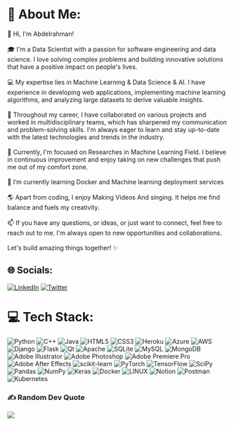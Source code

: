# 💫 About Me:
👋 Hi, I'm Abdelrahman!<br><br>🎓 I'm a Data Scientist with a passion for software engineering and data science. I love solving complex problems and building innovative solutions that have a positive impact on people's lives.<br><br>💻 My expertise lies in Machine Learning & Data Science & AI. I have experience in developing web applications, implementing machine learning algorithms, and analyzing large datasets to derive valuable insights.<br><br>🌟 Throughout my career, I have collaborated on various projects and worked in multidisciplinary teams, which has sharpened my communication and problem-solving skills. I'm always eager to learn and stay up-to-date with the latest technologies and trends in the industry.<br><br>🚀 Currently, I'm focused on Researches in Machine Learning Field. I believe in continuous improvement and enjoy taking on new challenges that push me out of my comfort zone.<br><br>🌱 I’m currently learning Docker and Machine learning deployment services<br><br>🌎 Apart from coding, I enjoy Making Videos And singing. It helps me find balance and fuels my creativity.<br><br>📫 If you have any questions, or ideas, or just want to connect, feel free to reach out to me. I'm always open to new opportunities and collaborations.<br><br>Let's build amazing things together! ✨


## 🌐 Socials:
[![LinkedIn](https://img.shields.io/badge/LinkedIn-%230077B5.svg?logo=linkedin&logoColor=white)](https://linkedin.com/in/abdelrahman-mohamed606/) [![Twitter](https://img.shields.io/badge/Twitter-%231DA1F2.svg?logo=Twitter&logoColor=white)](https://twitter.com/AMustafa4983) 

# 💻 Tech Stack:
![Python](https://img.shields.io/badge/python-3670A0?style=flat&logo=python&logoColor=ffdd54) ![C++](https://img.shields.io/badge/c++-%2300599C.svg?style=flat&logo=c%2B%2B&logoColor=white) ![Java](https://img.shields.io/badge/java-%23ED8B00.svg?style=flat&logo=java&logoColor=white) ![HTML5](https://img.shields.io/badge/html5-%23E34F26.svg?style=flat&logo=html5&logoColor=white) ![CSS3](https://img.shields.io/badge/css3-%231572B6.svg?style=flat&logo=css3&logoColor=white) ![Heroku](https://img.shields.io/badge/heroku-%23430098.svg?style=flat&logo=heroku&logoColor=white) ![Azure](https://img.shields.io/badge/azure-%230072C6.svg?style=flat&logo=azure-devops&logoColor=white) ![AWS](https://img.shields.io/badge/AWS-%23FF9900.svg?style=flat&logo=amazon-aws&logoColor=white) ![Django](https://img.shields.io/badge/django-%23092E20.svg?style=flat&logo=django&logoColor=white) ![Flask](https://img.shields.io/badge/flask-%23000.svg?style=flat&logo=flask&logoColor=white) ![Qt](https://img.shields.io/badge/Qt-%23217346.svg?style=flat&logo=Qt&logoColor=white) ![Apache](https://img.shields.io/badge/apache-%23D42029.svg?style=flat&logo=apache&logoColor=white) ![SQLite](https://img.shields.io/badge/sqlite-%2307405e.svg?style=flat&logo=sqlite&logoColor=white) ![MySQL](https://img.shields.io/badge/mysql-%2300f.svg?style=flat&logo=mysql&logoColor=white) ![MongoDB](https://img.shields.io/badge/MongoDB-%234ea94b.svg?style=flat&logo=mongodb&logoColor=white) ![Adobe Illustrator](https://img.shields.io/badge/adobeillustrator-%23FF9A00.svg?style=flat&logo=adobeillustrator&logoColor=white) ![Adobe Photoshop](https://img.shields.io/badge/adobephotoshop-%2331A8FF.svg?style=flat&logo=adobephotoshop&logoColor=white) ![Adobe Premiere Pro](https://img.shields.io/badge/Adobe%20Premiere%20Pro-9999FF.svg?style=flat&logo=Adobe%20Premiere%20Pro&logoColor=white) ![Adobe After Effects](https://img.shields.io/badge/Adobe%20After%20Effects-9999FF.svg?style=flat&logo=Adobe%20After%20Effects&logoColor=white) ![scikit-learn](https://img.shields.io/badge/scikit--learn-%23F7931E.svg?style=flat&logo=scikit-learn&logoColor=white) ![PyTorch](https://img.shields.io/badge/PyTorch-%23EE4C2C.svg?style=flat&logo=PyTorch&logoColor=white) ![TensorFlow](https://img.shields.io/badge/TensorFlow-%23FF6F00.svg?style=flat&logo=TensorFlow&logoColor=white) ![SciPy](https://img.shields.io/badge/SciPy-%230C55A5.svg?style=flat&logo=scipy&logoColor=%white) ![Pandas](https://img.shields.io/badge/pandas-%23150458.svg?style=flat&logo=pandas&logoColor=white) ![NumPy](https://img.shields.io/badge/numpy-%23013243.svg?style=flat&logo=numpy&logoColor=white) ![Keras](https://img.shields.io/badge/Keras-%23D00000.svg?style=flat&logo=Keras&logoColor=white) ![Docker](https://img.shields.io/badge/docker-%230db7ed.svg?style=flat&logo=docker&logoColor=white) ![LINUX](https://img.shields.io/badge/Linux-FCC624?style=flat&logo=linux&logoColor=black) ![Notion](https://img.shields.io/badge/Notion-%23000000.svg?style=flat&logo=notion&logoColor=white) ![Postman](https://img.shields.io/badge/Postman-FF6C37?style=flat&logo=postman&logoColor=white) ![Kubernetes](https://img.shields.io/badge/kubernetes-%23326ce5.svg?style=flat&logo=kubernetes&logoColor=white)

### ✍️ Random Dev Quote
![](https://quotes-github-readme.vercel.app/api?type=horizontal&theme=radical)

<!-- Proudly created with GPRM ( https://gprm.itsvg.in ) -->
